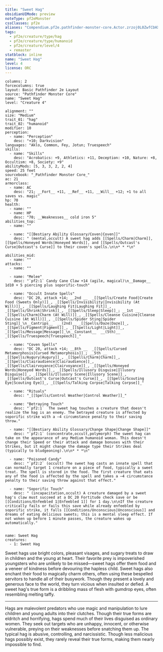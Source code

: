 ```yaml
---
title: "Sweet Hag"
obsidianUIMode: preview
noteType: pf2eMonster
cssClasses: pf2e
aliases: "Compendium.pf2e.pathfinder-monster-core.Actor.zrzoj0L0ZwfCbHXr" 
tags:
  - pf2e/creature/type/hag
  - pf2e/creature/type/humanoid
  - pf2e/creature/level/4
  - remaster
statblock: inline
name: "Sweet Hag"
level: 4
license: ORC
---
```


```statblock
columns: 2
forcecolumns: true
layout: Basic Pathfinder 2e Layout
source: "Pathfinder Monster Core"
name: "Sweet Hag"
level: "Creature 4"

alignment: ""
size: "Medium"
trait_01: "hag"
trait_02: "humanoid"
modifier: 10
perception:
  - name: "Perception"
    desc: "+10; Darkvision"
languages: "Aklo, Common, Fey, Jotun; Truespeech"
skills:
  - name: "Skills"
    desc: "Acrobatics: +9, Athletics: +11, Deception: +10, Nature: +8, Occultism: +8, Society: +9"
abilityMods: [5, 3, 3, 2, 2, 4]
speed: 25 feet
sourcebook: "_Pathfinder Monster Core_"
ac: 21
armorclass:
  - name: AC
    desc: "21; __Fort__ +11, __Ref__ +11, __Will__ +12; +1 to all saves vs. magic"
hp: 70
health:
  - name: ""
  - name: HP
    desc: "70; __Weaknesses__ cold iron 5"
abilities_top:
  - name: ""

  - name: "[[Bestiary Ability Glossary/Coven|Coven]]"
    desc: " (mental,occult) A sweet hag adds [[Spells/Charm|Charm]], [[Spells/Honeyed Words|Honeyed Words]], and [[Spells/Outcast's Curse|Outcast's Curse]] to their coven's spells.\n\n* * *\n"

abilities_mid:
  - name: ""
attacks:
  - name: ""

  - name: "Melee"
    desc: "`pf2:1` Candy Cane Claw +14 (agile, magical)\n__Damage__  1d10 + 5 piercing plus soporific-touch"

  - name: "Occult Innate Spells"
    desc: "DC 20, attack +14; __2nd __  _[[Spells/Create Food|Create Food (Sweets Only)]]_, _[[Spells/Invisibility|Invisibility (At Will)]]_, _[[Spells/Laughing Fit|Laughing Fit]]_, _[[Spells/Shrink|Shrink]]_, _[[Spells/Sleep|Sleep]]_; __1st __  _[[Spells/Charm|Charm (At Will)]]_, _[[Spells/Cleanse Cuisine|Cleanse Cuisine (At Will)]]_, _[[Spells/Spider Sting|Spider Sting]]_\n__Cantrips__  __(2nd)__ _[[Spells/Daze|Daze]]_, _[[Spells/Figment|Figment]]_, _[[Spells/Light|Light]]_, _[[Spells/Message|Message]]_\n__Constant__  __(5th)__ _[[Spells/Truespeech|Truespeech]]_"

  - name: "Coven Spells"
    desc: "DC 20, attack +14; __8th __  _[[Spells/Cursed Metamorphosis|Cursed Metamorphosis]]_; __5th __  _[[Spells/Augury|Augury]]_, _[[Spells/Charm|Charm]]_, _[[Spells/Clairaudience|Clairaudience]]_, _[[Spells/Clairvoyance|Clairvoyance]]_, _[[Spells/Honeyed Words|Honeyed Words]]_, _[[Spells/Illusory Disguise|Illusory Disguise]]_, _[[Spells/Illusory Scene|Illusory Scene]]_, _[[Spells/Outcast's Curse|Outcast's Curse]]_, _[[Spells/Scouting Eye|Scouting Eye]]_, _[[Spells/Talking Corpse|Talking Corpse]]_"

  - name: "Rituals"
    desc: "_[[Spells/Control Weather|Control Weather]]_"

  - name: "Betraying Touch"
    desc: "`pf2:1`  The sweet hag touches a creature that doesn't realize the hag is an enemy. The betrayed creature is affected by soporific strike with a –4 circumstance penalty to their saving throw."

  - name: "[[Bestiary Ability Glossary/Change Shape|Change Shape]]"
    desc: "`pf2:1` (concentrate,occult,polymorph) The sweet hag can take on the appearance of any Medium humanoid woman. This doesn't change their Speed or their attack and damage bonuses with their Strikes, but it might change the damage type their Strikes deal (typically to bludgeoning).\n\n* * *\n"

  - name: "Poisoned Candy"
    desc: "`pf2:2` (occult) The sweet hag casts an innate spell that can normally target 1 creature on a piece of food, typically a sweet treat. The spell is stored in the food. The first creature that eats any of the food is affected by the spell and takes a –4 circumstance penalty to their saving throw against that effect."

  - name: "Soporific Touch"
    desc: " (incapacitation,occult) A creature damaged by a sweet hag's claw must succeed at a DC 20 Fortitude check save or be [[Conditions/Enfeebled 1|Enfeebled 1]] for 1 day.\n\nIf the creature critically fails or fails this save while already enfeebled by soporific strike, it falls [[Conditions/Unconscious|Unconscious]] and dreams of eating delicious sweets; this is a mental sleep effect. If not woken up before 1 minute passes, the creature wakes up automatically."
 
```

```encounter-table
name: Sweet Hag
creatures:
  - 1: Sweet Hag
```



Sweet hags use bright colors, pleasant visages, and sugary treats to draw in children and the young at heart. Their favorite prey is impoverished youngsters who are unlikely to be missed—sweet hags offer them food and a veneer of kindness before devouring the hapless child. Sweet hags also enchant their food to magically charm others, often using these bespelled servitors to handle all of their busywork. Though they present a lovely and generous face to the world, they turn vicious when insulted or defied. A sweet hag's true form is a dribbling mass of flesh with gumdrop eyes, often resembling melting taffy.

* * *

Hags are malevolent predators who use magic and manipulation to lure children and young adults into their clutches. Though their true forms are eldritch and horrifying, hags spend much of their lives disguised as ordinary women. They seek out targets who are unhappy, innocent, or otherwise vulnerable, preying on their weaknesses before snatching them up. The typical hag is abusive, controlling, and narcissistic. Though less malicious hags possibly exist, they rarely reveal their true forms, making them nearly impossible to find.
